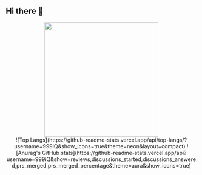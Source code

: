 ## Hi there 👋
<div id="header" align="center">
  <img src="https://i.gifer.com/Hyxx.gif" width="300"/>
</div>

<div class="md" markdown="1" align="center">
![Top Langs](https://github-readme-stats.vercel.app/api/top-langs/?username=999iQ&show_icons=true&theme=neon&layout=compact)
![Anurag's GitHub stats](https://github-readme-stats.vercel.app/api?username=999iQ&show=reviews,discussions_started,discussions_answered,prs_merged,prs_merged_percentage&theme=aura&show_icons=true)
</div>
<!--
**999iQ/999iQ** is a ✨ _special_ ✨ repository because its `README.md` (this file) appears on your GitHub profile.

Here are some ideas to get you started:

- 🔭 I’m currently working on ...
- 🌱 I’m currently learning ...
- 👯 I’m looking to collaborate on ...
- 🤔 I’m looking for help with ...
- 💬 Ask me about ...
- 📫 How to reach me: ...
- 😄 Pronouns: ...
- ⚡ Fun fact: ...
-->
